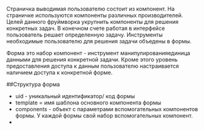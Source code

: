 Страничка выводимая пользователю состоит из компонент. 
На страничке используются компоненты различных производителей. 
Целей данного фруймворка укрупнить компоненты для решения конкретных задач.
В конечном счете работая в интерфейсе пользователь решает определенную задачу.
Инструменты необходимые пользователю для решения задачи объедены в формы.

Форма это набор компонент - инструмент манипулированияединица данными для решения конкретной задачи.
Кроме этого уровень предоставления доступа к данным пользователю настраивается наличием
доступа к конкретной форме.

##Структура форма
* uid - уникальный идентификатор/ код формы
* template = имя шаблона основного компонента формы
* components - объект с параметрами вспомогательных компонентов формы. У каждой формы
свой набор вспомогательных компонент.
* 
